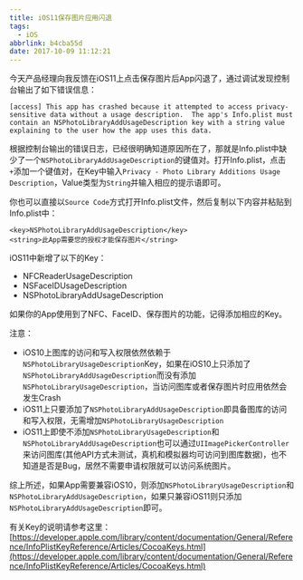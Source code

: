 ```yaml
---
title: iOS11保存图片应用闪退
tags:
  - iOS
abbrlink: b4cba55d
date: 2017-10-09 11:12:21
---
```


今天产品经理向我反馈在iOS11上点击保存图片后App闪退了，通过调试发现控制台输出了如下错误信息：

```
[access] This app has crashed because it attempted to access privacy-sensitive data without a usage description.  The app's Info.plist must contain an NSPhotoLibraryAddUsageDescription key with a string value explaining to the user how the app uses this data.
```

根据控制台输出的错误日志，已经很明确知道原因所在了，那就是Info.plist中缺少了一个`NSPhotoLibraryAddUsageDescription`的键值对。打开Info.plist，点击`+`添加一个键值对，在Key中输入`Privacy - Photo Library Additions Usage Description`，Value类型为`String`并输入相应的提示语即可。

你也可以直接以`Source Code`方式打开Info.plist文件，然后复制以下内容并粘贴到Info.plist中：
```
<key>NSPhotoLibraryAddUsageDescription</key>
<string>此App需要您的授权才能保存图片</string>
```

iOS11中新增了以下的Key：
- NFCReaderUsageDescription
- NSFaceIDUsageDescription
- NSPhotoLibraryAddUsageDescription

如果你的App使用到了NFC、FaceID、保存图片的功能，记得添加相应的Key。

注意：
- iOS10上图库的访问和写入权限依然依赖于`NSPhotoLibraryUsageDescription`Key，如果在iOS10上只添加了`NSPhotoLibraryAddUsageDescription`而没有添加`NSPhotoLibraryUsageDescription`，当访问图库或者保存图片时应用依然会发生Crash
- iOS11上只要添加了`NSPhotoLibraryAddUsageDescription`即具备图库的访问和写入权限，无需增加`NSPhotoLibraryUsageDescription`
- iOS11上即使不添加`NSPhotoLibraryUsageDescription`和`NSPhotoLibraryAddUsageDescription`也可以通过`UIImagePickerController`来访问图库(其他API方式未测试，真机和模拟器均可访问到图库数据)，也不知道是否是Bug，居然不需要申请权限就可以访问系统图片。

综上所述，如果App需要兼容iOS10，则添加`NSPhotoLibraryUsageDescription`和`NSPhotoLibraryAddUsageDescription`，如果只兼容iOS11则只添加`NSPhotoLibraryAddUsageDescription`即可。


有关Key的说明请参考这里：
[https://developer.apple.com/library/content/documentation/General/Reference/InfoPlistKeyReference/Articles/CocoaKeys.html](https://developer.apple.com/library/content/documentation/General/Reference/InfoPlistKeyReference/Articles/CocoaKeys.html)
